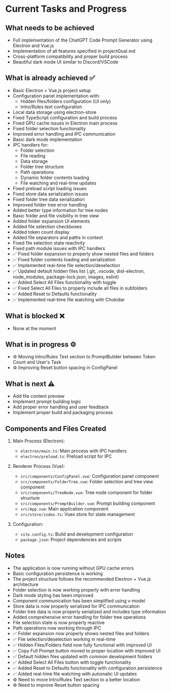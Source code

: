 # Current Tasks and Progress

## What needs to be achieved
- Full implementation of the ChatGPT Code Prompt Generator using Electron and Vue.js
- Implementation of all features specified in projectGoal.md
- Cross-platform compatibility and proper build process
- Beautiful dark mode UI similar to Discord/VSCode

## What is already achieved ✅
- Basic Electron + Vue.js project setup
- Configuration panel implementation with:
  - Hidden files/folders configuration (UI only)
  - Intro/Rules text configuration
- Local data storage using electron-store
- Fixed TypeScript configuration and build process
- Fixed GPU cache issues in Electron main process
- Fixed folder selection functionality
- Improved error handling and IPC communication
- Basic dark mode implementation
- IPC handlers for:
  - Folder selection
  - File reading
  - Data storage
  - Folder tree structure
  - Path operations
  - Dynamic folder contents loading
  - File watching and real-time updates
- Fixed preload script loading issues
- Fixed store data serialization issues
- Fixed folder tree data serialization
- Improved folder tree error handling
- Added better type information for tree nodes
- Basic folder and file visibility in tree view
- Added folder expansion UI elements
- Added file selection checkboxes
- Added token count display
- Added file separators and paths in context
- Fixed file selection state reactivity
- Fixed path module issues with IPC handlers
- ✅ Fixed folder expansion to properly show nested files and folders
- ✅ Fixed folder contents loading and serialization
- ✅ Implemented real-time file selection/deselection
- ✅ Updated default hidden files list (.git, .vscode, dist-electron, node_modules, package-lock.json, images, eslint)
- ✅ Added Select All Files functionality with toggle
- ✅ Fixed Select All Files to properly include all files in subfolders
- ✅ Added Reset to Defaults functionality
- ✅ Implemented real-time file watching with Chokidar

## What is blocked ❌
- None at the moment

## What is in progress ⚙️
- ⚙️ Moving Intro/Rules Text section to PromptBuilder between Token Count and User's Task
- ⚙️ Improving Reset button spacing in ConfigPanel

## What is next ⚠️
- Add file content preview
- Implement prompt building logic
- Add proper error handling and user feedback
- Implement proper build and packaging process

## Components and Files Created
1. Main Process (Electron):
   - `electron/main.ts`: Main process with IPC handlers
   - `electron/preload.ts`: Preload script for IPC

2. Renderer Process (Vue):
   - `src/components/ConfigPanel.vue`: Configuration panel component
   - `src/components/FolderTree.vue`: Folder selection and tree view component
   - `src/components/TreeNode.vue`: Tree node component for folder structure
   - `src/components/PromptBuilder.vue`: Prompt building component
   - `src/App.vue`: Main application component
   - `src/store/index.ts`: Vuex store for state management

3. Configuration:
   - `vite.config.ts`: Build and development configuration
   - `package.json`: Project dependencies and scripts

## Notes
- The application is now running without GPU cache errors
- Basic configuration persistence is working
- The project structure follows the recommended Electron + Vue.js architecture
- Folder selection is now working properly with error handling
- Dark mode styling has been improved
- Component communication has been simplified using v-model
- Store data is now properly serialized for IPC communication
- Folder tree data is now properly serialized and includes type information
- Added comprehensive error handling for folder tree operations
- File selection state is now properly reactive
- Path operations now working through IPC
- ✅ Folder expansion now properly shows nested files and folders
- ✅ File selection/deselection working in real-time
- ✅ Hidden Files/Folders field now fully functional with improved UI
- ✅ Copy Full Prompt button moved to proper location with improved UI
- ✅ Default hidden files updated with common development folders
- ✅ Added Select All Files button with toggle functionality
- ✅ Added Reset to Defaults functionality with configuration persistence
- ✅ Added real-time file watching with automatic UI updates
- ⚙️ Need to move Intro/Rules Text section to a better location
- ⚙️ Need to improve Reset button spacing 
